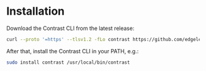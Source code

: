 # Installation

Download the Contrast CLI from the latest release:

```bash
curl --proto '=https' --tlsv1.2 -fLo contrast https://github.com/edgelesssys/contrast/releases/download/v1.1.0/contrast
```

After that, install the Contrast CLI in your PATH, e.g.:

```bash
sudo install contrast /usr/local/bin/contrast
```
